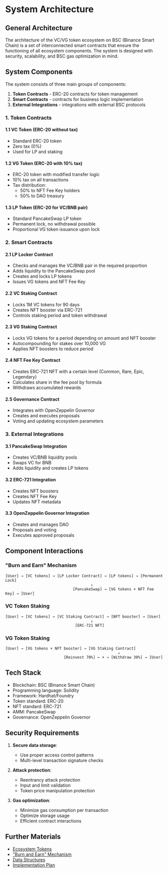 # System Architecture

## General Architecture

The architecture of the VC/VG token ecosystem on BSC (Binance Smart Chain) is a set of interconnected smart contracts that ensure the functioning of all ecosystem components. The system is designed with security, scalability, and BSC gas optimization in mind.

## System Components

The system consists of three main groups of components:

1. **Token Contracts** - ERC-20 contracts for token management
2. **Smart Contracts** - contracts for business logic implementation
3. **External Integrations** - integrations with external BSC protocols

### 1. Token Contracts

#### 1.1 VC Token (ERC-20 without tax)
- Standard ERC-20 token
- Zero tax (0%)
- Used for LP and staking

#### 1.2 VG Token (ERC-20 with 10% tax)
- ERC-20 token with modified transfer logic
- 10% tax on all transactions
- Tax distribution:
  - 50% to NFT Fee Key holders
  - 50% to DAO treasury

#### 1.3 LP Token (ERC-20 for VC/BNB pair)
- Standard PancakeSwap LP token
- Permanent lock, no withdrawal possible
- Proportional VG token issuance upon lock

### 2. Smart Contracts

#### 2.1 LP Locker Contract
- Checks and manages the VC/BNB pair in the required proportion
- Adds liquidity to the PancakeSwap pool
- Creates and locks LP tokens
- Issues VG tokens and NFT Fee Key

#### 2.2 VC Staking Contract
- Locks 1M VC tokens for 90 days
- Creates NFT booster via ERC-721
- Controls staking period and token withdrawal

#### 2.3 VG Staking Contract
- Locks VG tokens for a period depending on amount and NFT booster
- Autocompounding for stakes over 10,000 VG
- Applies NFT boosters to reduce period

#### 2.4 NFT Fee Key Contract
- Creates ERC-721 NFT with a certain level (Common, Rare, Epic, Legendary)
- Calculates share in the fee pool by formula
- Withdraws accumulated rewards

#### 2.5 Governance Contract
- Integrates with OpenZeppelin Governor
- Creates and executes proposals
- Voting and updating ecosystem parameters

### 3. External Integrations

#### 3.1 PancakeSwap Integration
- Creates VC/BNB liquidity pools
- Swaps VC for BNB
- Adds liquidity and creates LP tokens

#### 3.2 ERC-721 Integration
- Creates NFT boosters
- Creates NFT Fee Key
- Updates NFT metadata

#### 3.3 OpenZeppelin Governor Integration
- Creates and manages DAO
- Proposals and voting
- Executes approved proposals

## Component Interactions

### "Burn and Earn" Mechanism
```
[User] → [VC tokens] → [LP Locker Contract] → [LP tokens] → [Permanent Lock]
                                      ↓
                              [PancakeSwap] → [VG tokens + NFT Fee Key] → [User]
```

### VC Token Staking
```
[User] → [VC tokens] → [VC Staking Contract] → [NFT booster] → [User]
                                      ↓
                               [ERC-721 NFT]
```

### VG Token Staking
```
[User] → [VG tokens + NFT booster] → [VG Staking Contract]
                                                  ↓
                          [Reinvest 70%] ← + → [Withdraw 30%] → [User]
```

## Tech Stack
- Blockchain: BSC (Binance Smart Chain)
- Programming language: Solidity
- Framework: Hardhat/Foundry
- Token standard: ERC-20
- NFT standard: ERC-721
- AMM: PancakeSwap
- Governance: OpenZeppelin Governor

## Security Requirements
1. **Secure data storage**:
   - Use proper access control patterns
   - Multi-level transaction signature checks

2. **Attack protection**:
   - Reentrancy attack protection
   - Input and limit validation
   - Token price manipulation protection

3. **Gas optimization**:
   - Minimize gas consumption per transaction
   - Optimize storage usage
   - Efficient contract interactions

## Further Materials

- [Ecosystem Tokens](./02-tokens.md)
- ["Burn and Earn" Mechanism](./03-burn-and-earn.md)
- [Data Structures](./specs/data-structures.md)
- [Implementation Plan](./10-implementation-plan.md) 
